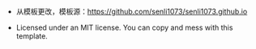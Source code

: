 
### 
- 从模板更改，模板源：https://github.com/senli1073/senli1073.github.io

- Licensed under an MIT license. You can copy and mess with this template.
